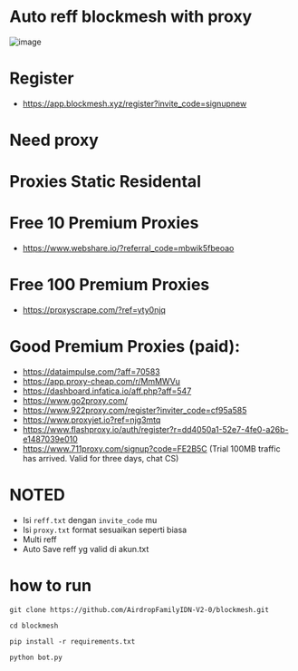 # Auto reff blockmesh with proxy
![image](https://github.com/user-attachments/assets/d5c04e59-0698-47e0-a677-418ea2122bec)

# Register
- https://app.blockmesh.xyz/register?invite_code=signupnew


# Need proxy

# Proxies Static Residental

# Free 10 Premium Proxies
- https://www.webshare.io/?referral_code=mbwik5fbeoao

# Free 100 Premium Proxies
- https://proxyscrape.com/?ref=yty0njq

# Good Premium Proxies (paid):
- https://dataimpulse.com/?aff=70583
- https://app.proxy-cheap.com/r/MmMWVu
- https://dashboard.infatica.io/aff.php?aff=547
- https://www.go2proxy.com/
- https://www.922proxy.com/register?inviter_code=cf95a585
- https://www.proxyjet.io?ref=njg3mtq
- https://www.flashproxy.io/auth/register?r=dd4050a1-52e7-4fe0-a26b-e1487039e010
- https://www.711proxy.com/signup?code=FE2B5C (Trial 100MB traffic has arrived. Valid for three days, chat CS)

# NOTED
- Isi ```reff.txt``` dengan ```invite_code``` mu
- Isi ```proxy.txt``` format sesuaikan seperti biasa
- Multi reff
- Auto Save reff yg valid di akun.txt

# how to run
```
git clone https://github.com/AirdropFamilyIDN-V2-0/blockmesh.git
```
```
cd blockmesh
```
```
pip install -r requirements.txt
```
```
python bot.py
```
